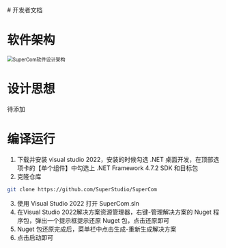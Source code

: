 ﻿﻿﻿﻿# 开发者文档

# 软件架构

<img src="https://s1.ax1x.com/2023/05/13/p9cEtUK.png" alt="SuperCom软件设计架构" style="zoom:80%;" />

# 设计思想

待添加

# 编译运行

1. 下载并安装 visual studio 2022，安装的时候勾选 .NET 桌面开发，在顶部选项卡的【单个组件】中勾选上 .NET Framework 4.7.2 SDK 和目标包
1. 克隆仓库

```bash
git clone https://github.com/SuperStudio/SuperCom
```

3. 使用 Visual Studio 2022 打开 SuperCom.sln
4. 在Visual Studio 2022解决方案资源管理器，右键-管理解决方案的 Nuget 程序包，弹出一个提示框提示还原 Nuget 包，点击还原即可
5. Nuget 包还原完成后，菜单栏中点击生成-重新生成解决方案
6. 点击启动即可



